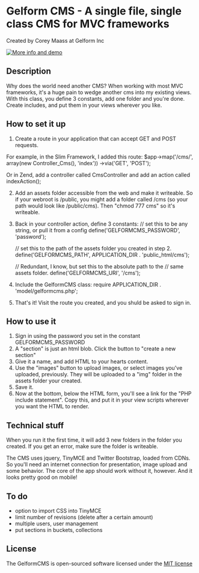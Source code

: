Gelform CMS - A single file, single class CMS for MVC frameworks
======================================================

Created by Corey Maass at Gelform Inc

[![More info and demo](http://gelform.com/gelformcms)](http://gelform.com/gelformcms)

## Description

Why does the world need another CMS? When working with most MVC frameworks, it's a huge pain to wedge another cms into my existing views. With this class, you define 3 constants, add one folder and you're done. Create includes, and put them in your views wherever you like.

## How to set it up

1. Create a route in your application that can accept GET and POST requests. 

For example, in the Slim Framework, I added this route:
    $app->map('/cms/', array(new Controller_Cms(), 'index'))
    ->via('GET', 'POST');

Or in Zend, add a controller called CmsController and add an action called indexAction();

2. Add an assets folder accessible from the web and make it writeable. So  if your webroot is /public, you might add a folder called /cms (so your path would look like /public/cms). Then "chmod 777 cms" so it's writeable. 

3. Back in your controller action, define 3 constants:
    // set this to be any string, or pull it from a config
    define('GELFORMCMS_PASSWORD', 'password'); 

    // set this to the path of the assets folder you created in step 2. 
    define('GELFORMCMS_PATH', APPLICATION_DIR . 'public_html/cms');

    // Redundant, I know, but set this to the absolute path to the 
    // same assets folder.
    define('GELFORMCMS_URI', '/cms');

4. Include the GelformCMS class:
    require APPLICATION_DIR . 'model/gelformcms.php';

5. That's it! Visit the route you created, and you shuld be asked to sign in.

## How to use it

1. Sign in using the password you set in the constant GELFORMCMS_PASSWORD
2. A "section" is just an html blob. Click the button to "create a new section"
3. Give it a name, and add HTML to your hearts content.
4. Use the "images" button to upload images, or select images you've uploaded, previously. They will be uploaded to a "img"
folder in the assets folder your created. 
5. Save it. 
6. Now at the bottom, below the HTML form, you'll see a link for the "PHP include statement". Copy this, and put it in your view scripts wherever you want the HTML to render.

## Technical stuff

When you run it the first time, it will add 3 new folders in the folder you created. If you get an error, make sure the folder
is writeable.

The CMS uses jquery, TinyMCE and Twitter Bootstrap, loaded from CDNs. So you'll need an internet connection for presentation,
image upload and some behavior. The core of the app should work without it, however. And it looks pretty good on mobile!

## To do

* option to import CSS into TinyMCE
* limit number of revisions (delete after a certain amount)
* multiple users, user management
* put sections in buckets, collections

## License

The GelformCMS is open-sourced software licensed under the [MIT license](http://opensource.org/licenses/MIT)
